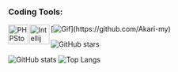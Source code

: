 ### Coding Tools:
<img align="left" alt="PHPStorm" width="40px" src="https://resources.jetbrains.com/storage/products/company/brand/logos/PhpStorm_icon.png" />
<img align="left" alt="Intellij" width="40px" src="https://cdn.icon-icons.com/icons2/3053/PNG/512/intellij_macos_bigsur_icon_190061.png" />


[![Gif](https://readme-typing-svg.herokuapp.com/?color=%2300FFE2E&center=true&vCenter=true&lines=My+nickname+is+Akari+i+programming;PocketMine-MP+Nukkit.)](https://github.com/Akari-my)


![GitHub stars](https://img.shields.io/github/stars/Akari-my?logo=github&style=social)

<section id='stats'>

  ![GitHub stats](https://github-readme-stats.vercel.app/api?username=Akari-my&show_icons=true&theme=radical)
  ![Top Langs](https://github-readme-stats.vercel.app/api/top-langs/?username=Akari-my&layout=compact)
